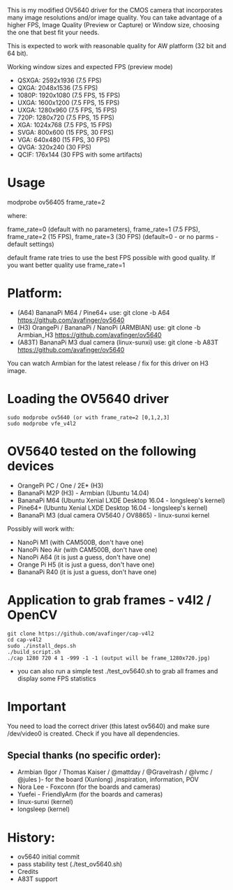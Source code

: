 This is my modified OV5640 driver for the CMOS camera that incorporates many image resolutions and/or image quality. 
You can take advantage of a higher FPS, Image Quality (Preview or Capture) or Window size, choosing the one that best fit your needs.

This is expected to work with reasonable quality for AW platform (32 bit and 64 bit).

Working window sizes and expected FPS (preview mode)

* QSXGA: 2592x1936 (7.5 FPS)
* QXGA: 2048x1536 (7.5 FPS)
* 1080P: 1920x1080 (7.5 FPS, 15 FPS)
* UXGA: 1600x1200 (7.5 FPS, 15 FPS)
* UXGA: 1280x960 (7.5 FPS, 15 FPS)
* 720P: 1280x720 (7.5 FPS, 15 FPS)
* XGA: 1024x768 (7.5 FPS, 15 FPS)
* SVGA: 800x600 (15 FPS, 30 FPS)
* VGA: 640x480 (15 FPS, 30 FPS)
* QVGA: 320x240 (30 FPS)
* QCIF: 176x144 (30 FPS with some artifacts)

Usage
=====
modprobe ov56405 frame_rate=2

where:

frame_rate=0 (default with no parameters), frame_rate=1 (7.5 FPS), frame_rate=2 (15 FPS), frame_rate=3 (30 FPS) (default=0 - or no parms - default settings)

default frame rate tries to use the best FPS possible with good quality. If you want better quality use frame_rate=1

Platform:
========

* (A64) BananaPi M64 / Pine64+ use: git clone -b A64 https://github.com/avafinger/ov5640
* (H3) OrangePi / BananaPi / NanoPi (ARMBIAN) use: git clone -b Armbian_H3 https://github.com/avafinger/ov5640
* (A83T) BananaPi M3 dual camera (linux-sunxi) use: git clone -b A83T https://github.com/avafinger/ov5640

You can watch Armbian for the latest release / fix for this driver on H3 image.

Loading the OV5640 driver
=========================
	sudo modprobe ov5640 (or with frame_rate=2 [0,1,2,3]
	sudo modprobe vfe_v4l2

OV5640 tested on the following devices
======================================
* OrangePi PC / One / 2E* (H3)
* BananaPi M2P (H3) - Armbian (Ubuntu 14.04)
* BananaPi M64 (Ubuntu Xenial LXDE Desktop 16.04 - longsleep's kernel)
* Pine64+ (Ubuntu Xenial LXDE Desktop 16.04 - longsleep's kernel)
* BananaPi M3 (dual camera OV5640 / OV8865) - linux-sunxi kernel

Possibly will work with:
* NanoPi M1 (with CAM500B, don't have one)
* NanoPi Neo Air (with CAM500B, don't have one)
* NanoPi A64 (it is just a guess, don't have one)
* Orange Pi H5 (it is just a guess, don't have one)
* BananaPi R40 (it is just a guess, don't have one)

Application to grab frames - v4l2 / OpenCV
===========================================

	git clone https://github.com/avafinger/cap-v4l2
	cd cap-v4l2
	sudo ./install_deps.sh
	./build_script.sh
	./cap 1280 720 4 1 -999 -1 -1 (output will be frame_1280x720.jpg)

* you can also run a simple test ./test_ov5640.sh to grab all frames and display some FPS statistics

Important
=========

You need to load the correct driver (this latest ov5640) and make sure /dev/video0 is created.
Check if you have all dependencies.

Special thanks (no specific order):
----------------------------------
* Armbian (Igor / Thomas Kaiser / @mattday / @Gravelrash / @lvmc / @jules )- for the board (Xunlong) ,inspiration, information, POV
* Nora Lee - Foxconn (for the boards and cameras)
* Yuefei - FriendlyArm (for the boards and cameras)
* linux-sunxi (kernel)
* longsleep (kernel)

History:
========

* ov5640 initial commit
* pass stability test (./test_ov5640.sh)
* Credits
* A83T support

